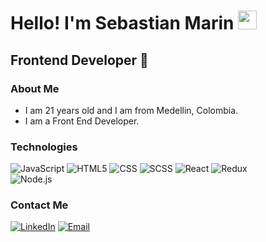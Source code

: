 <h1>Hello! I'm Sebastian Marin <img src="https://raw.githubusercontent.com/iampavangandhi/iampavangandhi/master/gifs/Hi.gif" width="30px"></h1>
<h2>Frontend Developer 🎨</h2>

### About Me
- I am 21 years old and I am from Medellin, Colombia.
- I am a Front End Developer.

### Technologies
  ![JavaScript](https://img.shields.io/badge/-JavaScript-333333?style=flat&logo=javascript)
  ![HTML5](https://img.shields.io/badge/-HTML5-333333?style=flat&logo=HTML5)
  ![CSS](https://img.shields.io/badge/-CSS-333333?style=flat&logo=CSS3&logoColor=1572B6)
  ![SCSS](https://img.shields.io/badge/-SCSS-333333?style=flat&logo=SASS&logoColor=CE6B9E)
  ![React](https://img.shields.io/badge/-React-333333?style=flat&logo=react)
  ![Redux](https://img.shields.io/badge/-Redux-333333?style=flat&logo=redux)
  <br/>
  ![Node.js](https://img.shields.io/badge/-Node.js-333333?style=flat&logo=node.js)


### Contact Me
<a href="https://www.linkedin.com/in/sebastián-marín-garcía-3b8761257/"><img alt="LinkedIn" src="https://www.linkedin.com/in/sebasti%C3%A1n-mar%C3%ADn-garc%C3%ADa-3b8761257/"></a>
<a href="sebastian14.mg@gmail.com"><img alt="Email" src="https://img.shields.io/badge/Gmail-sebastian14.mg@gmail.com-blue?style=flat-square&logo=gmail"></a>  

